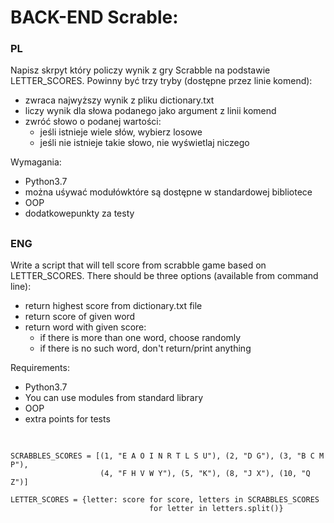 # BACK-END Scrable:



### PL
Napisz skrpyt który policzy wynik z gry Scrabble na podstawie LETTER_SCORES.
Powinny być trzy tryby (dostępne przez linie komend):
* zwraca najwyższy wynik z pliku dictionary.txt
* liczy wynik dla słowa podanego jako argument z linii komend
* zwróć słowo o podanej wartości:
    * jeśli istnieje wiele słów, wybierz losowe
    * jeśli nie istnieje takie słowo, nie wyświetlaj niczego


Wymagania:
- Python3.7
- można uśywać modułówktóre są dostępne w standardowej bibliotece
- OOP
- dodatkowepunkty za testy
##
### ENG
Write a script that will tell score from scrabble game based on LETTER_SCORES.
There should be three options (available from command line):
* return highest score from dictionary.txt file
* return score of given word
* return word with given score:
   * if there is more than one word, choose randomly
   * if there is no such word, don't return/print anything


Requirements:
- Python3.7
- You can use modules from standard library
- OOP
- extra points for tests
##



```

SCRABBLES_SCORES = [(1, "E A O I N R T L S U"), (2, "D G"), (3, "B C M P"),
                    (4, "F H V W Y"), (5, "K"), (8, "J X"), (10, "Q Z")]

LETTER_SCORES = {letter: score for score, letters in SCRABBLES_SCORES
                               for letter in letters.split()}
                               
```
